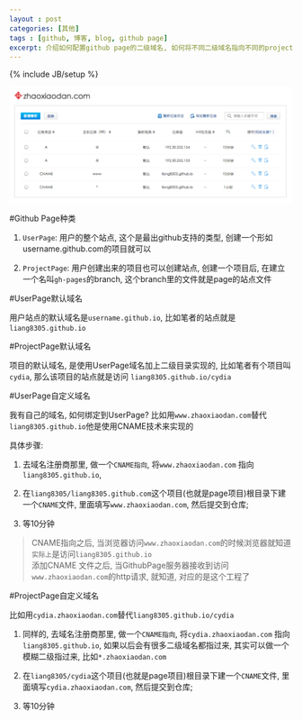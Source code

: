 ```yaml
---
layout : post
categories: [其他]
tags : [github, 博客, blog, github page]
excerpt: 介绍如何配置github page的二级域名, 如何将不同二级域名指向不同的project
---
```

{% include JB/setup %}

<img width="650px" src="/assets/images/posts/subdomain_for_github_page.png" alt="...">

#Github Page种类
1. `UserPage`:    用户的整个站点, 这个是最出github支持的类型, 创建一个形如username.github.com的项目就可以

2. `ProjectPage`:   用户创建出来的项目也可以创建站点, 创建一个项目后, 在建立一个名叫`gh-pages`的branch, 这个branch里的文件就是page的站点文件

#UserPage默认域名

用户站点的默认域名是`username.github.io`, 比如笔者的站点就是`liang8305.github.io`

#ProjectPage默认域名

项目的默认域名, 是使用UserPage域名加上二级目录实现的, 比如笔者有个项目叫`cydia`, 那么该项目的站点就是访问 `liang8305.github.io/cydia`

#UserPage自定义域名

我有自己的域名, 如何绑定到UserPage? 比如用`www.zhaoxiaodan.com`替代`liang8305.github.io`他是使用CNAME技术来实现的

具体步骤:

1. 去域名注册商那里, 做一个`CNAME指向`, 将`www.zhaoxiaodan.com` 指向 `liang8305.github.io`, 

2. 在`liang8305/liang8305.github.com`这个项目(也就是page项目)根目录下建一个`CNAME`文件, 里面填写`www.zhaoxiaodan.com`, 然后提交到仓库; 

3. 等10分钟

>CNAME指向之后, 当浏览器访问`www.zhaoxiaodan.com`的时候浏览器就知道`实际上`是访问`liang8305.github.io`  
>添加CNAME 文件之后, 当GithubPage服务器接收到访问`www.zhaoxiaodan.com`的http请求, 就知道, 对应的是这个工程了

#ProjectPage自定义域名

比如用`cydia.zhaoxiaodan.com`替代`liang8305.github.io/cydia`

1. 同样的, 去域名注册商那里, 做一个`CNAME指向`, 将`cydia.zhaoxiaodan.com` 指向 `liang8305.github.io`, 如果以后会有很多二级域名都指过来, 其实可以做一个模糊二级指过来, 比如`*.zhaoxiaodan.com`

2. 在`liang8305/cydia`这个项目(也就是page项目)根目录下建一个`CNAME`文件, 里面填写`cydia.zhaoxiaodan.com`, 然后提交到仓库; 

3. 等10分钟